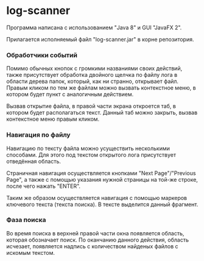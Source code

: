 # log-scanner
Программа написана с использованием "Java 8" и GUI "JavaFX 2".

Прилагается исполняемый файл "log-scanner.jar" в корне репозитория.

### Обработчики событий

Помимо обычных кнопок с громкими названиями своих действий, также присутствует обработка двойного щелчка по файлу лога в области дерева папок, который, как ни странно, открывает файл.
Правым кликом по тем же файлам можно вызвать контекстное меню, в котором будет пункт с аналогичным действием.

Вызвав открытие файла, в правой части экрана откроется таб, в котором будет располагаться текст. Данный таб можно закрыть, вызвав контекстное меню правым кликом.

### Навигация по файлу

Навигацию по тексту файла можно усуществить несколькими способами. Для этого под текстом открытого лога присутствует отведённая область.

Страничная навигация осуществляется кнопками "Next Page"/"Previous Page", а также с помощью указания нужной страницы на той-же строке, после чего нажать "ENTER".

Таким же образом осуществляется навигация с помощью маркеров ключевого текста (текста поиска). В тексте выделится данный фрагмент.

### Фаза поиска 
Во время поиска в верхней правой части окна появляется область, которая обозначает поиск. По оканчанию данного действия, область исчезает, появляется надпись с количеством найденых файлов с искомым текстом.
